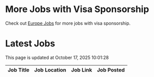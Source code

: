 # More Jobs with Visa Sponsorship

Check out [Europe Jobs](https://github.com/sureshparimi/europejobs#latest-jobs) for more jobs with visa sponsorship.

# Latest Jobs

This page is updated at October 17, 2025 10:01:28

| Job Title | Job Location | Job Link | Job Posted |
| --- | --- | --- | --- |
